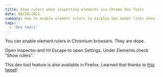 ```yaml
---
title: Show rulers when inspecting elements via Chrome Dev Tools
date: 06/24/2021
summary: How to enable element rulers to display box model lines when inspecting elements
tags:
  - 'Dev tools'
---
```


You can enable element rulers in Chromium browsers. They are dope.

<base-image src="/images/content/rulers-example.png" alt="Example of the box model lines" max-width="700px"></base-image>

Open Inspector and hit Escape to open Settings. Under Elements check “Show rulers”.

<base-image src="/images/content/enable-show-rulers.png" alt="Enable show rulers in Chrome dev tools" max-width="500px"></base-image>

This dev tool feature is also available in Firefox. Learned that thanks to [this tweet](https://twitter.com/frontstuff_io/status/1407824370945474564)!
